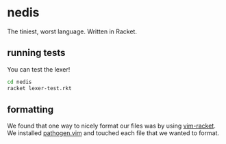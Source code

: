 # nedis

The tiniest, worst language. Written in Racket.

## running tests

You can test the lexer!

```sh
cd nedis
racket lexer-test.rkt
```

## formatting

We found that one way to nicely format our files was
by using [vim-racket](https://github.com/wlangstroth/vim-racket).  We installed [pathogen.vim](https://github.com/tpope/vim-pathogen) and touched each file that we wanted to format.
